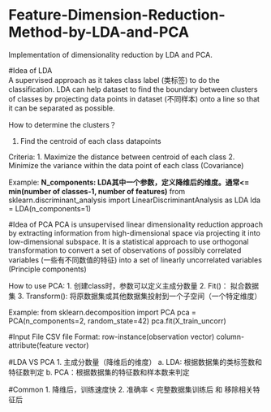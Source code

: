 # Feature-Dimension-Reduction-Method-by-LDA-and-PCA
Implementation of dimensionality reduction by LDA and PCA.

#Idea of LDA  
A supervised approach as it takes class label (类标签) to do the classification.  LDA can help dataset to find the boundary between clusters of classes by projecting data points in dataset (不同样本) 
onto a line so that it can be separated as possible.

How to determine the clusters？
  1. Find the centroid of each class datapoints
  
 Criteria: 
	1. Maximize the distance between centroid of each class
  2. Minimize the variance within the data point of each class (Covariance)

Example:
**N_components: LDA其中一个参数，定义降维后的维度。通常<= min(number of classes-1, number of features)**
from sklearn.discriminant_analysis import LinearDiscriminantAnalysis as LDA
lda = LDA(n_components=1)

#Idea of PCA
PCA is unsupervised linear dimensionality reduction approach by extracting information from high-dimensional space via projecting it into low-dimensional subspace.
It is a statistical approach to use orthogonal transformation to convert a set of observations of possibly correlated variables (一些有不同数值的特征) into a set of linearly uncorrelated variables (Principle components)

How to use PCA:
	1. 创建class时，参数可以定义主成分数量
	2. Fit()： 拟合数据集
  3. Transform(): 将原数据集或其他数据集投射到一个子空间（一个特定维度）
  
Example:
from sklearn.decomposition import PCA
pca = PCA(n_components=2, random_state=42)
pca.fit(X_train_uncorr)

#Input File
CSV file Format:
row-instance(observation vector) column-attribute(feature vector)

#LDA VS PCA
	1. 主成分数量（降维后的维度）
		a. LDA: 根据数据集的类标签数和特征数判定
    b. PCA：根据数据集的特征数和样本数来判定

#Common
	1. 降维后，训练速度快
  2. 准确率 < 完整数据集训练后 和 移除相关特征后
